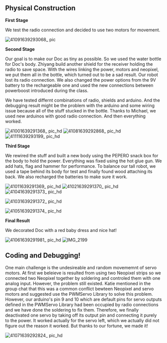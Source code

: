 ## Physical Construction

**First Stage** 

We test the radio connection and decided to use two motors for movement.

![41091639293068_ pic](https://user-images.githubusercontent.com/57734650/145703774-29f1aab7-353c-417a-a2fd-fed27b4459c1.jpg)

**Second Stage**

Our goal is to make our Doc as tiny as possible. So we used the water bottle for Doc's body. Zhiyang build another shield for the receiver holding the radio to save space. With the wires linking the power, motors and neopixel, we put them all in the bottle, which turned out to be a sad result. Our robot lost its radio connection. We also changed the power options from the 9V battery to the rechargeable one and used the new connections between powerboost introduced during the class.

We have tested differnt combinations of radio, shields and arduino. And the debugging result might be the problem with the arduino and some wiring issue because all of the stuff stucked in the bottle. Thanks to Michael, we used new arduinos with good radio connection. And then everything worked.

![41001639291368_ pic_hd](https://user-images.githubusercontent.com/57734650/145703605-c614d630-1414-4a8e-9d02-6c4c5c9aa530.jpg)
![41081639292868_ pic_hd](https://user-images.githubusercontent.com/57734650/145703697-35ff4918-983c-4410-b119-2e2876f88f3c.jpg)
![41111639293199_ pic_hd](https://user-images.githubusercontent.com/57734650/145703836-67d262ab-92e0-42ea-a649-c3b918339d3b.jpg)

**Third Stage**

We rewired the stuff and built a new body using the PEPERO snack box for the body to hold the power. Everything was fixed using the hot glue gun. We add hats, flag and hammer for performance. To balance our tall robot, we used a tape behind its body for test and finally found wood attaching its back. We also recharged the batteries to make sure it work.

![41011639291369_ pic_hd](https://user-images.githubusercontent.com/57734650/145703607-1368dc06-94be-49d7-b945-47f96d63dd32.jpg)
![41021639291370_ pic_hd](https://user-images.githubusercontent.com/57734650/145703660-d2223209-7f29-4dd8-a140-e1281e2e2ab4.jpg)
![41041639291373_ pic_hd](https://user-images.githubusercontent.com/57734650/145703621-fc18ea80-d13f-4aac-a9d0-6a4c8151908f.jpg)

![41031639291372_ pic_hd](https://user-images.githubusercontent.com/57734650/145703627-32d16bd4-43b1-49ab-af20-29fa473d0211.jpg)

![41051639291374_ pic_hd](https://user-images.githubusercontent.com/57734650/145703631-962e2286-b731-4364-80b1-eb24efc0bc0f.jpg)

**Final Result**

We decorated Doc with a red baby dress and nice hat!

![41061639291981_ pic_hd](https://user-images.githubusercontent.com/57734650/145703636-e4b4996e-4c95-420d-b1dc-7b99004f28ce.jpg)
![IMG_2199](https://user-images.githubusercontent.com/57734650/146596576-f1fb1e24-2c39-4bac-a81c-1c6f9ac0be7d.jpg)


## Coding and Debugging!

One main challenge is the undesireable and random movememnt of servo motors. At first we beleieve is resulted from using two Neopixel strips so we connected two Neopixel together by soldering and controled them with one analog input. However, the problem still existed. Katie mentioned in the group chat that this was a common conflict bewteen Neopixel and servo motors and suggested use the PWMServo Library to solve this problem. However, our arduino's pin 9 and 10 which are default pins for servo outputs defined in the PWMServo Library had been occupied by radio connections and we have done the soldering to fix them. Therefore, we finally deactivated one servo by taking off its output pin and connecting it purely to the power. It worked actually for the servo left, which we actually did not figure out the reason it worked. But thanks to our fortune, we made it!

![41071639292824_ pic_hd](https://user-images.githubusercontent.com/57734650/145703683-d4843d06-92ba-4370-a632-ba12705623c1.jpg)


